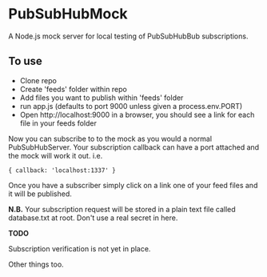 # PubSubHubMock

A Node.js mock server for local testing of PubSubHubBub subscriptions.

## To use

* Clone repo
* Create 'feeds' folder within repo
* Add files you want to publish within 'feeds' folder
* run app.js (defaults to port 9000 unless given a process.env.PORT)
* Open http://localhost:9000 in a browser, you should see a link for each file in your feeds folder

Now you can subscribe to to the mock as you would a normal PubSubHubServer. Your subscription callback can have a port attached and the mock will work it out. i.e.

```
{ callback: 'localhost:1337' }
```

Once you have a subscriber simply click on a link one of your feed files and it will be published.

**N.B.** Your subscription request will be stored in a plain text file called database.txt at root. Don't use a real secret in here.

**TODO**

Subscription verification is not yet in place.

Other things too.
